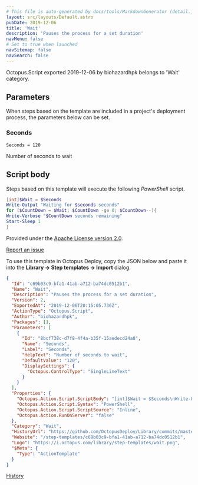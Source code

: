 ```yaml
---
# This file is auto-generated by docs/tools/MarkdownGenerator (detail.js)
layout: src/layouts/Default.astro
pubDate: 2019-12-06
title: 'Wait'
description: 'Pauses the process for a set duration'
navMenu: false
# Set to true when launched
navSitemap: false
navSearch: false
---
```


Octopus.Script exported 2019-12-06 by biohazardhpk belongs to 'Wait' category.

## Parameters

When steps based on the template are included in a project's deployment process, the parameters below can be set.


<div class="param">

### Seconds

`Seconds = 120`

Number of seconds to wait

</div>
        

## Script body

Steps based on this template will execute the following *PowerShell* script.

```powershell
[int]$Wait = $Seconds
Write-Output "Waiting for $seconds seconds"
for ($CountDown = $Wait; $CountDown -ge 0; $CountDown--){
Write-Verbose "$CountDown seconds remaining"
Start-Sleep 1
}
```

Provided under the [Apache License version 2.0](https://github.com/OctopusDeploy/Library/blob/master/LICENSE.txt).

[Report an issue](https://github.com/OctopusDeploy/Library/issues/new?assignees=&labels=&projects=&template=bug-report.yml&title=Issue%20with%20Wait&step-template=Wait)

<div class="get-json">

To use this template in Octopus Deploy, copy the JSON below and paste it into the **Library → Step templates → Import** dialog.

```json
{
  "Id": "c69b03c9-bfa1-41ab-a712-ba74dc0512b1",
  "Name": "Wait",
  "Description": "Pauses the process for a set duration",
  "Version": 2,
  "ExportedAt": "2019-12-06T20:15:05.736Z",
  "ActionType": "Octopus.Script",
  "Author": "biohazardhpk",
  "Packages": [],
  "Parameters": [
    {
      "Id": "8bcf738c-d7f8-4f4a-b35f-15aedecd24a8",
      "Name": "Seconds",
      "Label": "Seconds",
      "HelpText": "Number of seconds to wait",
      "DefaultValue": "120",
      "DisplaySettings": {
        "Octopus.ControlType": "SingleLineText"
      }
    }
  ],
  "Properties": {
    "Octopus.Action.Script.ScriptBody": "[int]$Wait = $Seconds\nWrite-Output \"Waiting for $seconds seconds\"\nfor ($CountDown = $Wait; $CountDown -ge 0; $CountDown--){\nWrite-Verbose \"$CountDown seconds remaining\"\nStart-Sleep 1\n}",
    "Octopus.Action.Script.Syntax": "PowerShell",
    "Octopus.Action.Script.ScriptSource": "Inline",
    "Octopus.Action.RunOnServer": "false"
  },
  "Category": "Wait",
  "HistoryUrl": "https://github.com/OctopusDeploy/Library/commits/master/step-templates//opt/buildagent/work/75443764cd38076d/step-templates/wait.json",
  "Website": "/step-templates/c69b03c9-bfa1-41ab-a712-ba74dc0512b1",
  "Logo": "https://i.octopus.com/library/step-templates/wait.png",
  "$Meta": {
    "Type": "ActionTemplate"
  }
}
```

[History](https://github.com/OctopusDeploy/Library/commits/master/step-templates/https://github.com/OctopusDeploy/Library/commits/master/step-templates//opt/buildagent/work/75443764cd38076d/step-templates/wait.json)

</div>

